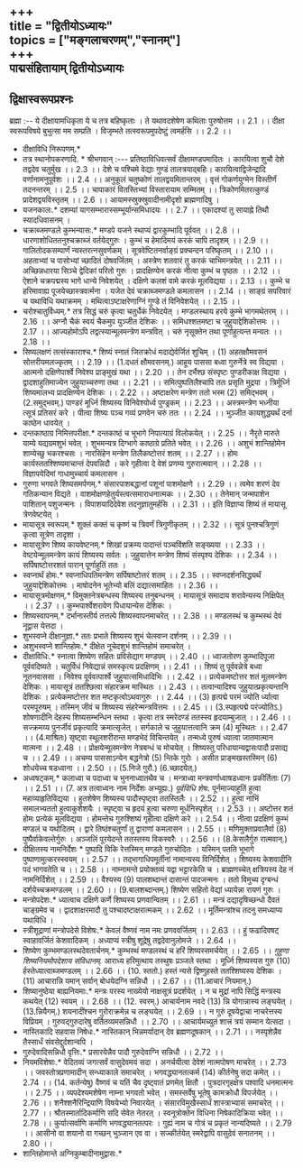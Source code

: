 +++  
title = "द्वितीयोऽध्यायः"    
topics = ["मङ्गलाचरणम्","स्नानम्"]  
+++  
पाद्मसंहितायाम्
द्वितीयोऽध्यायः
---------
## द्विक्षास्वरूपप्रश्नः
ब्रह्मा :--
ये दीक्षायामधिकृता ये च तत्र बहिष्कृताः ।
ते यथावदशेषेण कथिताः पुरुषोत्तम ।। 2.1 ।।
दीक्षा स्वरूपविषये बुभुत्सा मम सम्प्रति ।
विजृम्भते तत्स्वरूपमुपदेष्टुं त्वमर्हसि ।। 2.2 ।।
* दीक्षाविधि निरूपणम्.*
* तत्र स्थानोपकरणादि. *
श्रीभगवान् :---
प्रतिष्ठाविधिवत्सर्वं दीक्षामण्डपमादितः ।
कारयित्वा शुचौ देशे तद्वदेव चतुर्मुख ।। 2.3 ।।
देशे च पश्चिमे वेद्याः गुण्डं तालत्रयाद्बहिः।
कारयित्वाद्विजेन्द्रादि वर्णानामनुपूर्वशः ।। 2.4 ।।
अनुकूलं चतुष्कोणं तालद्वयमितान्तरम् ।
वृत्तं गोकर्णयुग्मेन विस्तीर्णं तदनन्तरम् ।। 2.5 ।।
चापाकारं वितस्तिभ्यां विस्तारायाम सम्मितम् ।।
त्रिकोणमितरत्कुण्डं प्रादेशद्वयविस्तृतम् ।। 2.6 ।।
आयामस्स्रुक्स्रुवादीनामीदृशो ब्राह्मणादिषु ।
* यजनकालः.*
दशम्यां यागसम्भारास्सम्भूर्यान्समिधादयः ।। 2.7 ।।
एकादश्यां तु सायाह्ने तिथौ स्यादधिवासनम् ।
* चक्राब्जमण्डले कुम्भन्यासः.*
मण्डपे यजने स्थाप्यं द्वारकुम्भादि पूर्ववत् ।। 2.8 ।।
धारणाशोधिततनुश्चक्राब्जं वर्तयेद्गुरुः ।
कुम्भं च हेमादिमयं करकं चापि तादृशम् ।। 2.9 ।।
गालितोदकसम्पार्णं न्यस्तरत्नसुवर्णकम् ।
सूत्रवेष्टितनर्वाङ्ग्रं प्रक्चन्दन परिष्कृतम् ।। 2.10 ।।
अहताभ्यां च पासोभ्यां च्छादितं दोषवर्जितम् ।
अस्त्रेण शतवारं तु करकं चाभिमन्त्रयेत् ।। 2.11 ।।
अच्छिन्नधारया सिञ्चे द्वेदिकां परितो गुरुः ।
प्रादक्षिण्येन करकं नीत्वा कुम्भं च पृष्ठतः ।। 2.12 ।।
ऐशाने चक्रपद्मस्य भागे धान्ये निवेशयेत् ।
दक्षिणे कलशं वामे करकं मूलविद्यया ।। 2.13 ।।
कुम्भे च हरिमावाह्य पूजयेच्छास्त्रवर्त्मना ।
यजेत देवं चक्राब्जमण्डले कमलासन ।। 2.14 ।।
साङ्ग्रं सपरिवारं च यथाविधि यथाक्रमम् ।
मथित्वाऽष्टाक्षरेणाग्निं गुण्डे तं विनिवेशयेत् ।। 2.15 ।।
* चरोश्चातुर्विध्यम्.*
तत्र सिद्धं चरुं कृत्वा चतुर्धैकं निवेदयेत् ।
मण्डलस्थाय हरये कुम्भे भागमथेतरम् ।। 2.16 ।।
अग्नौ चैकं स्वयं चैकमुप युञ्जीत देशिकः ।।
समिधश्शतमष्टा च जुहुयाद्देशिकोत्तमः ।। 2.17 ।।
आज्यहोमोऽपि तद्वत्स्यान्मूलमन्त्रेण मन्त्रवित् ।
चरुं नृसूक्तेन तथा पूर्णाहुत्यन्त मन्यतः ।। 2.18 ।।
* सिष्यलक्षणं तत्संस्काराश्च.*
शिष्यं स्नातं जितक्रोधं मदाद्येर्वर्जितं शुचिम् ।
(1) अहतक्षौमवसनं सोत्तरीयमलज्कृतम् ।। 2.19 ।।
(1.दधतं क्षौमवसनम्.)
आहूय पाससा बध्वा गुरुर्नेत्रे स्व विद्यया ।
आत्मनो दक्षिणेपार्श्वे निवेश्य प्राङ्मुखं यथा ।। 2.20 ।।
तेन दर्भैश्छ संस्पृष्टः पुण्डरीकाक्ष विद्यया ।
द्वादशाहुतिमाज्येन जुहुयाच्चरुणा तथा ।। 2.21 ।।
समित्पुष्पतिलैश्चापि ततः प्रसृति मुद्रया ।
त्रिर्मूर्ध्नि शिष्यमालभ्य प्रादक्षिण्येन देशिकः ।। 2.22 ।।
अष्टाक्षरेण मन्त्रेण ततो भस्म (2) समिद्भवम् ।
(2.समुद्भवम्.)
पाण्डरं मूर्ध्नि शिष्यस्य विनिवेश्योर्ध्व पुण्ड्रकम् ।। 2.23 ।।
अस्त्रमन्त्रेण भध्नीया त्सूत्रं प्रतिसरं करे ।
पीत्वा शिष्यः पञ्च गव्यं प्रणवेन चरुं ततः ।। 2.24 ।।
भुञ्जीत कायशुद्ध्यर्थं दर्ना काष्ठेन धावयेत् ।
* दन्तकाष्ठाग्र निमित्तपरीक्षा.*
दन्तकाष्ठं च भूभागे निपात्याग्रं विलोकयेत् ।। 2.25 ।।
नैरृते मारुते याम्ये यद्यग्रमशुभं भवेत् ।
शुभमन्यत्र दिग्भागे काष्ठाग्रे प्रतिते भवेत् ।। 2.26 ।।
अशुभं शान्तिहोमेन शाम्येच्छु भकरश्चसः ।
नारसिंहेन मन्त्रेण तिलैकष्टोत्तरं शतम् ।। 2.27 ।।
होमः कार्यस्ततश्शिष्यमाचान्तं देपवन्निदौ ।
करे गृहीत्वा दे वेशं प्रणम्य गुरुरात्मवान् ।। 2.28 ।।
विज्ञापयेदिमां गाधामुच्चार्य कमलासन ।
* गुरुणा भगवते शिष्यसमर्पणम्.*
संसारपाशबद्धानां पशूनां पाशमोक्षणे ।। 2.29 ।।
त्वमेव शरणं देव गतिकन्यान विद्यते ।
वाशमोक्षणहेतुर्यस्त्वत्समाराधनात्मकः ।। 2.30 ।।
तेनेमान् जन्मपाशेन पाशितान् पशुजन्मनः ।
विपाशयादिदेवेश तदनुज्ञातुमर्हसि ।। 2.31 ।।
इति विज्ञाप्य शिष्यं तं मायासू त्रेणवेष्टयेत् ।
* मायासूत्र स्वरूपम्.*
शुक्लं कक्तं च कृष्णं च त्रिवर्णं त्रिगुणीकृतम् ।। 2.32 ।।
सूत्रं पुनश्चत्रिगुणं कृत्वा सूत्रेण तादृशा ।
* मायासूत्रेण शिष्य कायवेष्टनम्.*
शिखां प्रक्रम्य पादान्तं पञ्चविंशति सङ्ख्यया ।। 2.33 ।।
वेष्टयेन्मूलमन्त्रेण कायं शिष्यस्य सर्वतः ।
जुहुयात्तेन मन्त्रेण शिष्यं संस्पृश्य देशिकः ।। 2.34 ।।
सर्पिषाष्टोत्तरशतं पारान् पूर्णाहुतिं ततः ।
* स्वप्नार्थं होमः.*
स्वप्नाधिपतिमन्त्रेण सर्पिषाष्टोत्तरं शतम् ।। 2.35 ।।
स्वप्नदर्शनसिद्ध्यर्थं जुहुयाद्देशिकोत्तमः ।
माषोदनेन भूतेभ्यो बलिं दद्यात्समाहितः ।। 2.36 ।।
* मायासूत्रमोक्षणम्.*
विमुक्तनेत्रबन्धस्य शिष्यस्य तनुबन्धनम् ।
मायासूत्रं समादाय शरावेन्यस्य निक्षिपेत् ।। 2.37 ।।
कुम्भपार्श्वेशरावेण पिधायान्येस देशिकः ।
* शिष्यस्वापनम्.*
दर्भानास्तीर्य तत्तल्पे शिष्यस्वापनमाचरेत् ।। 2.38 ।।
मण्डलस्थं च कुम्भस्थं देवं नूद्वास येत्तदा ।
* शुभस्वप्ने दीक्षानुज्ञा.*
ततः प्रभाते शिष्यस्य शुभं चेत्स्वप्न दर्शनम् ।। 2.39 ।।
* अशुभस्वप्ने शान्तिहोमः.*
दीक्षेत नूचेदशुभं शान्तिहोमं समाचरेत् ।
* दीक्षाविधिः.*
स्नात्वा शिष्येण सहितः प्रविसेद्याग मण्डपम् ।। 2.40 ।।
ध्वाजतोरण कुम्भादिपूजा पूर्ववदिष्यते ।
चतुर्विधं निवेद्यान्नं समस्कृत्य प्रदक्षिणम् ।। 2.41 ।।
शिष्यं तु पूर्ववन्नेत्रे बध्वा नूतनवाससा ।
निवेश्य वूर्ववत्पार्श्वे जुहुयात्समिधादिभिः ।। 2.42 ।।
प्रत्येकमष्टोत्तर शतं मूलमन्त्रेण देशिकः ।
मायासूत्रं ततश्छित्वा संहारक्रम मास्थितः ।। 2.43 ।।
तत्वान्यादिश्य जुहुयात्प्रकृत्यन्तानि देशिकः ।
प्रत्येकमष्टोत्तर शत मष्टकृत्वोऽथवागुरुः ।। 2.44 ।।
(3) हृत्पद्मे परमं ज्योति र्ध्यात्वा परमपूरुषम् ।
तस्मिन् जीवं च शिष्यस्य संहरेन्मन्त्रवित्तमः ।। 2.45 ।।
(3.स्पहृत्पद्मे परंज्योतिऽ.)
शोषणादीनि देहस्य शिष्यसम्भन्धिन स्तथा ।
कृत्वा तत्र स्मरेदण्डं ततस्स्व हृदयाम्बुजात् ।। 2.46 ।।
सज्क्रमय्य पुनर्जीवं प्रकृत्यादि क्रमात्सृजेत् ।
सर्गकाले च जुहुयात्तत्वानि क्रम (4) मूस्थितः ।। 2.47 ।।
(4.माश्रितः)
सृष्ट्वा स्थूलशरीरान्त मण्डभेदं विचिन्तयेत् ।
तन्मध्ये पुरुषं ध्यात्वा जातमात्मान मात्मना ।। 2.48 ।।
प्रोक्षयेन्मूलमन्त्रेण नेत्रबन्धं च मोचयेत् ।
शिष्यस्तु परिधायान्यद्वासःपादौ प्रसाद्य च ।। 2.49 ।।
अचम्य पाससाऽन्येन बद्धनेत्रो (5) न्तिके गुरोः ।
असीत प्राङ्मखस्तस्मिन् (6) शोधयेच्च षडध्वाना ।। 2.50 ।।
(5.निजे गुरौ.)
(6.च्छादयेत्.)
* अध्वषट्कम्.*
कलाध्वा च पदाध्वा च भुननाध्वातथैव च ।
मन्त्राध्वा मन्त्रवर्णाध्वाषडध्वानः प्रकीर्तिताः (7) ।। 2.51 ।।
(7. अत्र तत्वाध्वनः नाम निर्देशः अभ्यूह्यः.)
*पूर्वविधि शेषः.*
पूर्नमाज्याहुतिं हुत्वा महाव्याहृतिविद्यया ।
हुतशेषेण शिष्यस्य पादौस्पृष्ट्वा ततस्तिलैः ।। 2.52 ।।
हुत्वा नाभिं समालभ्यततो हुत्वाकुशेशयैः ।
स्पृष्ट्वा च हृदयं हुत्वा चरुणा मूर्धनिस्पृशेत् ।। 2.53 ।।
अष्टोत्तर शतं होमः प्रत्येकं मूलविद्यया ।
होमन्तेच गुरुश्शिष्यं गृहीत्वा दक्षिणे करे ।। 2.54 ।।
नीत्वा प्रदक्षिणं कुम्भं मण्डलं च यथोदितम् ।
द्वारे तिष्ठंश्चतुर्णां तु द्वाराणां कमलासन ।। 2.55 ।।
मणिमुक्ताप्रवालैर्वा (8) पुष्पैर्वाकेवल्तेर्गुरुः ।
अञ्जलिं पूरयेदन्ते ततस्तस्य विकस्वरैः ।। 2.56 ।।
(8.केसलैर्गुरु रात्मवान्.)
* दीक्षितस्य नामनिर्देशः *
पुष्पादि विकि रेत्तस्मिन् मण्डले गुरुचोदितः ।
यस्मिन् पतति भूभागे पुष्पाणामुत्करस्स्वयम् ।। 2.57 ।।
तद्भागाधिपमूर्तीनां नामान्यस्य विनिर्दिशेत् ।
शिष्यस्य केशवादीनि पदं भागवतेति च ।। 2.58 ।।
नाम्नामन्ते प्रयोक्तव्यं यद्वा भट्टारकेति च ।
ब्राह्मणच्चेत् क्षत्रियस्य देह नं नामनिर्दिशेत् ।। 2.59 ।।
वैश्यस्य (9) पालशब्दान्तं दासान्तं पादजन्मनः ।
ततो विमुच्य दृग्बन्धं दर्शयेच्चक्रमण्डलम् ।। 2.60 ।।
(9.बालशब्दान्तम्.)
शिष्येण सहितो वेद्यां ध्यायेन्ना रायणं गुरुः ।
* मन्त्रोपदेशः.*
ध्यात्वाच दक्षिणे कर्णे शिष्यस्य प्रणवान्वितम् ।। 2.61 ।।
मन्त्रं दद्यादृषिच्छन्धो दैवतं चाङ्ग्रमेव च ।
द्वादशाक्षरमादौ तु पश्चादष्टाक्षरात्मकम् ।। 2.62 ।।
मूर्तिमन्त्रांश्च तदनु समध्याप्य यथाविधि ।
* स्त्रीशूद्राणां मन्त्रोपदेसे विशेषः.*
केवलं वैष्णवं नाम नमः प्रणववर्जितम् ।। 2.63 ।।
हुं फढादिवषट् स्वाहावर्जितं केशवादिकम् ।
अध्याप्यं स्त्रीषु शूद्रेषु तद्वदेवानुलोमजे ।। 2.64 ।।
* शिष्येण कुम्भमण्डलस्थदेवतार्चनम्.*
कुम्भस्थं मण्डलस्थं च हरिं शिष्यस्समर्चयेत् ।। 2.65 ।।
*गुहुणा शिष्यनियमोपदेशाय संविधानम्.*
आराध्य हरिमुत्थाय तस्थुषः प्रञ्जले स्तथा ।
मूर्ध्नि शिष्यस्यस गुरु (10) र्हस्तेध्यात्वाब्जमण्डलम् ।। 2.66 ।।
(10. स्ततो.)
हस्तं न्यसे द्विष्णुहस्ते ततश्शिष्यस्य देशिकः ।
(11) आचारान्नि यमान् सर्वान् बोधयेदग्नि सन्निधौ ।। 2.67 ।।
(11.आचारं नियमान्.)
* शिष्यानुष्ठेया बाह्यनियमाः.*
मन्त्रः परस्य नाख्येयो नाक्षसूत्रं प्रदर्शयेत् ।
न च मुद्रां नापि सिद्धिं मन्त्रस्य कथयेत् (12) स्वयम् ।। 2.68 ।।
(12. स्वरम्.)
आचार्यनाम नवदे (13) न्नि योगान्नास्य लङ्घयेत् ।
(13.न्नियैगम्.)
शयनादींश्चन गुरोराक्रमेन्न च लङ्घयेत् ।। 2.69 ।।
न गुरुं दूषयेद्वाचा नाचरेत्तस्य विप्रियम् ।
गुरुवद्गुरुदारेषु वर्तितव्यमसन्निधौ ।। 2.70 ।।
आचार्यमच्युतं शात्त्रं त्रयं सम्मान येत्सदा ।
* नास्तिकादि सहवास निषेधः.*
नास्तिकान् भिन्नमर्यादान् देव ब्रह्मणदूषकान् ।। 2.71 ।।
नस्पृशेन्नैव तैस्सार्धं संवसेद्दुर्दशान्वपि ।
* गुरुदेवादिसन्निधौ वृत्तिः.*
प्रसारयेन्नैव पादौ गुरुदेवाग्नि सन्निधौ ।। 2.72 ।।
* नियमविशेषाः.*
वेदितव्यं जगत्सर्वं वासुदेवमयं सदा ।
अनर्चयीत्वा देवेशं नात्मपोषण माचरेत् ।। 2.73 ।।
जवस्तोत्रप्रणामादीन् सन्ध्याकाले समाचरेत् ।
भगवद्ध्यानतत्कर्म (14) कीर्तनेषु सदा कमेत् ।। 2.74 ।।
(14. कर्तन्येषु)
वैष्णवं च यतिं चैव दृष्ट्वातं प्रणमेत् क्षितौ ।
पुत्रदारगृहक्षेत्र पश्वादि धनमात्मनः ।। 2.75 ।।
व्यपदेश्यमशेषेण नाम्ना भगवतो भवेत् ।
समस्सर्वेषु भूतेषु कामक्रोधौ विपर्जयेत् ।। 2.76 ।।
शनैश्शनैरिन्द्रियाणि विषयेभ्यो निवारयेत् ।
संसारविमुखैस्सार्धं शास्त्राभ्यासं समाचरेत् ।। 2.77 ।।
श्रौतस्मार्तादिकर्माणि सदि सेवेत नेतरत् ।
स्वनूत्रोक्तेन विधिना निषेकादिक्रिया भवेत् ।। 2.78 ।।
कुर्यात्सर्वाणि कर्माणि भगवद्ध्यानतत्परः ।
गुह्यं नाम च गोत्रं च प्रकृतं नान्यदिष्यते ।। 2.79 ।।
आसीनो वा शयानो वा गच्छन् भुञ्जान एव वा ।
सज्कीर्तयेत् स्मरेद्वापि वासुदेवं सनातनम् ।। 2.80 ।।
* शान्तिहोमान्ते अग्निकुम्बादीनामुद्वासः.*
